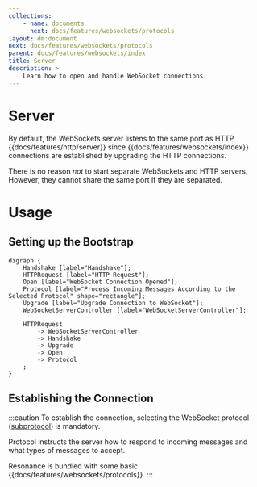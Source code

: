 ```yaml
---
collections: 
    - name: documents
      next: docs/features/websockets/protocols
layout: dm:document
next: docs/features/websockets/protocols
parent: docs/features/websockets/index
title: Server
description: >
    Learn how to open and handle WebSocket connections.
---
```


# Server

By default, the WebSockets server listens to the same port as 
HTTP {{docs/features/http/server}} since {{docs/features/websockets/index}} 
connections are established by upgrading the HTTP connections.

There is no reason *not* to start separate WebSockets and HTTP servers. 
However, they cannot share the same port if they are separated.

# Usage

## Setting up the Bootstrap

```graphviz render
digraph { 
    Handshake [label="Handshake"];
    HTTPRequest [label="HTTP Request"];
    Open [label="WebSocket Connection Opened"];
    Protocol [label="Process Incoming Messages According to the Selected Protocol" shape="rectangle"];
    Upgrade [label="Upgrade Connection to WebSocket"];
    WebSocketServerController [label="WebSocketServerController"];

    HTTPRequest 
        -> WebSocketServerController 
        -> Handshake
        -> Upgrade
        -> Open
        -> Protocol
    ;
}
```

## Establishing the Connection

:::caution
To establish the connection, selecting the WebSocket protocol 
([subprotocol](https://datatracker.ietf.org/doc/html/rfc6455#page-12)) is 
mandatory.

Protocol instructs the server how to respond to incoming messages and what 
types of messages to accept.

Resonance is bundled with some basic 
{{docs/features/websockets/protocols}}.
:::

